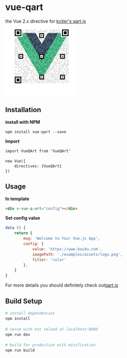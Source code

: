 # vue-qart

the Vue 2.x directive for [kciter's qart.js](https://github.com/kciter/qart.js)
<br>
<img src="examples/assets/qrcode.png"/>
## Installation
**install with NPM**
```
npm install vue-qart --save
```
**Import**
```$xslt
import VueQArt from 'VueQArt'

new Vue({
    directives: {VueQArt}
})
```
## Usage
**In template**
```html
<div v-vue-q-art="config"></div>
```
**Set config value**
```javascript
data () {
    return {
        msg: 'Welcome to Your Vue.js App',
        config: {
            value: 'https://www.baidu.com',
            imagePath: './examples/assets/logo.png',
            filter: 'color'
        },
    }
}
```

For more details you should definitely check out[qart.js](https://github.com/kciter/qart.js) 

## Build Setup
``` bash
# install dependencies
npm install

# serve with hot reload at localhost:8080
npm run dev

# build for production with minification
npm run build
```
